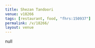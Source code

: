 ```yaml
---
title: Shezan Tandoori
venue: v18266
tags: [restaurant, food, "fhrs:150937"]
permalink: /v/18266/
layout: venue
---
```

null